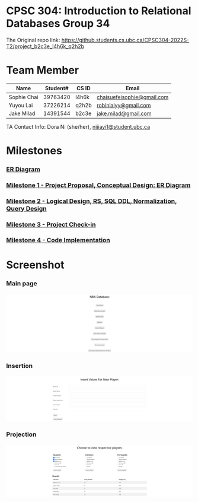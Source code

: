 # CPSC 304: Introduction to Relational Databases Group 34
The Original repo link: https://github.students.cs.ubc.ca/CPSC304-2022S-T2/project_b2c3e_l4h6k_q2h2b
# Team Member
| Name        | Student# | CS ID | Email                      |
|-------------|----------|-------|----------------------------|
| Sophie Chai | 39763420 | l4h6k | chaisuefeisophie@gmail.com |
| Yuyou Lai   | 37226214 | q2h2b | robinlaiyy@gmail.com       |
| Jake Milad  | 14391544 | b2c3e | jake.milad@gmail.com       |

TA Contact Info: Dora Ni (she/her), nijiayi1@student.ubc.ca
# Milestones
### [ER Diagram](https://drive.google.com/file/d/1EFtZZ6AoraFS9EB25ZrKl2S0I9o57e3O/view?usp=sharing)

### [Milestone 1 - Project Proposal, Conceptual Design: ER Diagram](https://docs.google.com/document/d/1dj6cUx1dHShTxTfyHYMpcr1M-OQVBHhPNbk9tIDabLg/edit?usp=sharing)

### [Milestone 2 - Logical Design, RS, SQL DDL, Normalization, Query Design](https://docs.google.com/document/d/1LWMIuYflMWHqhBuZ0IKRRcYNfTVON1KRinPzOTbPJ8I/edit?usp=sharing)

### [Milestone 3 - Project Check-in](https://docs.google.com/document/d/1l8AY_FCBZrhRsUQJBua1kwJ2tSBB4q4IeGZt8ryjcn8/edit)

### [Milestone 4 - Code Implementation](https://docs.google.com/document/d/1qCis9gy13Ffa-SV7HHroUVu6TJOE7mS9pCYk-IKG8BI/edit)

# Screenshot
### Main page
![alt text](main%20page.png)

### Insertion
![alt text](Insert.png)

### Projection
![alt text](Projection.png)


